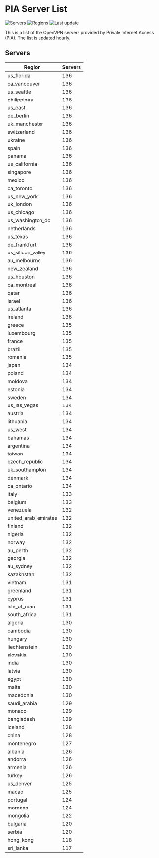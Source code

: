 # PIA Server List

![Servers](https://img.shields.io/badge/servers-12,813-blue) ![Regions](https://img.shields.io/badge/regions-97-blue) ![Last update](https://img.shields.io/badge/last_updated-Mon_Apr_29_04:33:35_GMT_2024-blue)

This is a list of the OpenVPN servers provided by Private Internet Access (PIA). The list is updated hourly.

## Servers
| Region               | Servers |
|----------------------|---------|
| us_florida | 136 |
| ca_vancouver | 136 |
| us_seattle | 136 |
| philippines | 136 |
| us_east | 136 |
| de_berlin | 136 |
| uk_manchester | 136 |
| switzerland | 136 |
| ukraine | 136 |
| spain | 136 |
| panama | 136 |
| us_california | 136 |
| singapore | 136 |
| mexico | 136 |
| ca_toronto | 136 |
| us_new_york | 136 |
| uk_london | 136 |
| us_chicago | 136 |
| us_washington_dc | 136 |
| netherlands | 136 |
| us_texas | 136 |
| de_frankfurt | 136 |
| us_silicon_valley | 136 |
| au_melbourne | 136 |
| new_zealand | 136 |
| us_houston | 136 |
| ca_montreal | 136 |
| qatar | 136 |
| israel | 136 |
| us_atlanta | 136 |
| ireland | 136 |
| greece | 135 |
| luxembourg | 135 |
| france | 135 |
| brazil | 135 |
| romania | 135 |
| japan | 134 |
| poland | 134 |
| moldova | 134 |
| estonia | 134 |
| sweden | 134 |
| us_las_vegas | 134 |
| austria | 134 |
| lithuania | 134 |
| us_west | 134 |
| bahamas | 134 |
| argentina | 134 |
| taiwan | 134 |
| czech_republic | 134 |
| uk_southampton | 134 |
| denmark | 134 |
| ca_ontario | 134 |
| italy | 133 |
| belgium | 133 |
| venezuela | 132 |
| united_arab_emirates | 132 |
| finland | 132 |
| nigeria | 132 |
| norway | 132 |
| au_perth | 132 |
| georgia | 132 |
| au_sydney | 132 |
| kazakhstan | 132 |
| vietnam | 131 |
| greenland | 131 |
| cyprus | 131 |
| isle_of_man | 131 |
| south_africa | 131 |
| algeria | 130 |
| cambodia | 130 |
| hungary | 130 |
| liechtenstein | 130 |
| slovakia | 130 |
| india | 130 |
| latvia | 130 |
| egypt | 130 |
| malta | 130 |
| macedonia | 130 |
| saudi_arabia | 129 |
| monaco | 129 |
| bangladesh | 129 |
| iceland | 128 |
| china | 128 |
| montenegro | 127 |
| albania | 126 |
| andorra | 126 |
| armenia | 126 |
| turkey | 126 |
| us_denver | 125 |
| macao | 125 |
| portugal | 124 |
| morocco | 124 |
| mongolia | 122 |
| bulgaria | 120 |
| serbia | 120 |
| hong_kong | 118 |
| sri_lanka | 117 |